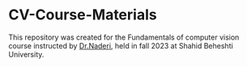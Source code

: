 # CV-Course-Materials 
This repository was created for the Fundamentals of computer vision course instructed by [Dr.Naderi](https://scholar.google.com/citations?user=j6DVuoQAAAAJ&hl=en), held in fall 2023 at Shahid Beheshti University.
